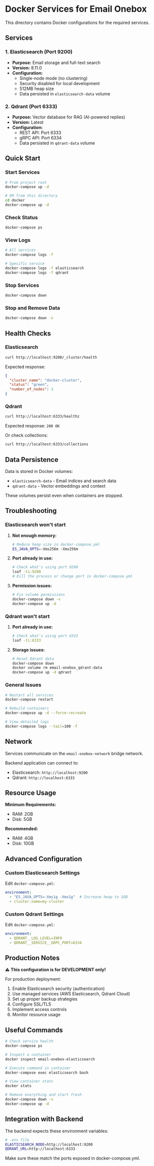 # Docker Services for Email Onebox

This directory contains Docker configurations for the required services.

## Services

### 1. Elasticsearch (Port 9200)
- **Purpose:** Email storage and full-text search
- **Version:** 8.11.0
- **Configuration:**
  - Single-node mode (no clustering)
  - Security disabled for local development
  - 512MB heap size
  - Data persisted in `elasticsearch-data` volume

### 2. Qdrant (Port 6333)
- **Purpose:** Vector database for RAG (AI-powered replies)
- **Version:** Latest
- **Configuration:**
  - REST API: Port 6333
  - gRPC API: Port 6334
  - Data persisted in `qdrant-data` volume

## Quick Start

### Start Services
```bash
# From project root
docker-compose up -d

# OR from this directory
cd docker
docker-compose up -d
```

### Check Status
```bash
docker-compose ps
```

### View Logs
```bash
# All services
docker-compose logs -f

# Specific service
docker-compose logs -f elasticsearch
docker-compose logs -f qdrant
```

### Stop Services
```bash
docker-compose down
```

### Stop and Remove Data
```bash
docker-compose down -v
```

## Health Checks

### Elasticsearch
```bash
curl http://localhost:9200/_cluster/health
```

Expected response:
```json
{
  "cluster_name": "docker-cluster",
  "status": "green",
  "number_of_nodes": 1
}
```

### Qdrant
```bash
curl http://localhost:6333/healthz
```

Expected response: `200 OK`

Or check collections:
```bash
curl http://localhost:6333/collections
```

## Data Persistence

Data is stored in Docker volumes:
- `elasticsearch-data` - Email indices and search data
- `qdrant-data` - Vector embeddings and context

These volumes persist even when containers are stopped.

## Troubleshooting

### Elasticsearch won't start
1. **Not enough memory:**
   ```bash
   # Reduce heap size in docker-compose.yml
   ES_JAVA_OPTS=-Xms256m -Xmx256m
   ```

2. **Port already in use:**
   ```bash
   # Check what's using port 9200
   lsof -ti:9200
   # Kill the process or change port in docker-compose.yml
   ```

3. **Permission issues:**
   ```bash
   # Fix volume permissions
   docker-compose down -v
   docker-compose up -d
   ```

### Qdrant won't start
1. **Port already in use:**
   ```bash
   # Check what's using port 6333
   lsof -ti:6333
   ```

2. **Storage issues:**
   ```bash
   # Reset Qdrant data
   docker-compose down
   docker volume rm email-onebox_qdrant-data
   docker-compose up -d qdrant
   ```

### General Issues
```bash
# Restart all services
docker-compose restart

# Rebuild containers
docker-compose up -d --force-recreate

# View detailed logs
docker-compose logs --tail=100 -f
```

## Network

Services communicate on the `email-onebox-network` bridge network.

Backend application can connect to:
- Elasticsearch: `http://localhost:9200`
- Qdrant: `http://localhost:6333`

## Resource Usage

**Minimum Requirements:**
- RAM: 2GB
- Disk: 5GB

**Recommended:**
- RAM: 4GB
- Disk: 10GB

## Advanced Configuration

### Custom Elasticsearch Settings
Edit `docker-compose.yml`:
```yaml
environment:
  - "ES_JAVA_OPTS=-Xms1g -Xmx1g"  # Increase heap to 1GB
  - cluster.name=my-cluster
```

### Custom Qdrant Settings
Edit `docker-compose.yml`:
```yaml
environment:
  - QDRANT__LOG_LEVEL=INFO
  - QDRANT__SERVICE__GRPC_PORT=6334
```

## Production Notes

⚠️ **This configuration is for DEVELOPMENT only!**

For production deployment:
1. Enable Elasticsearch security (authentication)
2. Use managed services (AWS Elasticsearch, Qdrant Cloud)
3. Set up proper backup strategies
4. Configure SSL/TLS
5. Implement access controls
6. Monitor resource usage

## Useful Commands

```bash
# Check service health
docker-compose ps

# Inspect a container
docker inspect email-onebox-elasticsearch

# Execute command in container
docker-compose exec elasticsearch bash

# View container stats
docker stats

# Remove everything and start fresh
docker-compose down -v
docker-compose up -d
```

## Integration with Backend

The backend expects these environment variables:

```bash
# .env file
ELASTICSEARCH_NODE=http://localhost:9200
QDRANT_URL=http://localhost:6333
```

Make sure these match the ports exposed in docker-compose.yml.

